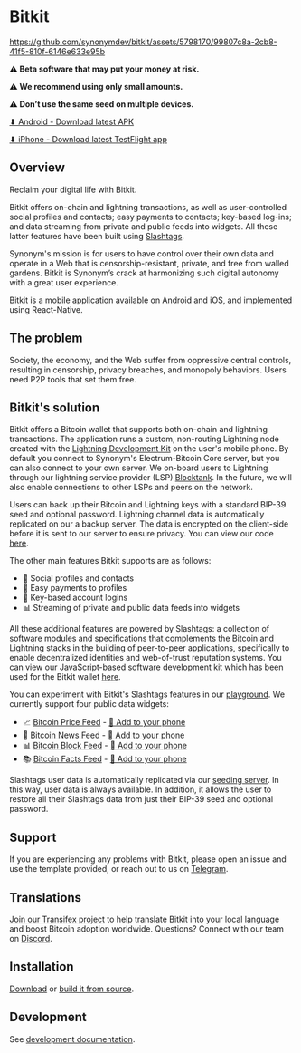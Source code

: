 # Bitkit

https://github.com/synonymdev/bitkit/assets/5798170/99807c8a-2cb8-41f5-810f-6146e633e95b

**⚠️ Beta software that may put your money at risk.**

**⚠️ We recommend using only small amounts.**

**⚠️ Don’t use the same seed on multiple devices.**

[⬇ Android - Download latest APK](https://github.com/synonymdev/bitkit/releases)

[⬇ iPhone - Download latest TestFlight app](https://testflight.apple.com/join/lGXhnwcC)


## Overview

Reclaim your digital life with Bitkit. 

Bitkit offers on-chain and lightning transactions, as well as user-controlled social profiles and contacts; easy payments to contacts; key-based log-ins; and data streaming from private and public feeds into widgets. All these latter features have been built using [Slashtags](https://slashtags.to/).  

Synonym's mission is for users to have control over their own data and operate in a Web that is censorship-resistant, private, and free from walled gardens. Bitkit is Synonym’s crack at harmonizing such digital autonomy with a great user experience.

Bitkit is a mobile application available on Android and iOS, and implemented using React-Native.

## The problem

Society, the economy, and the Web suffer from oppressive central controls, resulting in censorship, privacy breaches, and monopoly behaviors. Users need P2P tools that set them free.

## Bitkit's solution

Bitkit offers a Bitcoin wallet that supports both on-chain and lightning transactions. The application runs a custom, non-routing Lightning node created with the [Lightning Development Kit](https://github.com/lightningdevkit) on the user's mobile phone. By default you connect to Synonym's Electrum-Bitcoin Core server, but you can also connect to your own server. We on-board users to Lightning through our lightning service provider (LSP) [Blocktank](https://github.com/synonymdev/blocktank-client). In the future, we will also enable connections to other LSPs and peers on the network. 

Users can back up their Bitcoin and Lightning keys with a standard BIP-39 seed and optional password. Lightning channel data is automatically replicated on our a backup server. The data is encrypted on the client-side before it is sent to our server to ensure privacy. You can view our code [here](https://github.com/synonymdev/bitkit-backup-client).

The other main features Bitkit supports are as follows: 

* 📱 Social profiles and contacts
* 💸 Easy payments to profiles
* 🔑 Key-based account logins
* 📊 Streaming of private and public data feeds into widgets

All these additional features are powered by Slashtags: a collection of software modules and specifications that complements the Bitcoin and Lightning stacks in the building of peer-to-peer applications, specifically to enable decentralized identities and web-of-trust reputation systems. You can view our JavaScript-based software development kit which has been used for the Bitkit wallet [here](https://github.com/synonymdev/slashtags).

You can experiment with Bitkit's Slashtags features in our [playground](https://slashtags.to/#playground). We currently support four public data widgets: 

* 📈 [Bitcoin Price Feed](https://github.com/synonymdev/slashtags-widget-price-feed) - [📲 Add to your phone](https://slashtags.to/playground/price)
* 📰 [Bitcoin News Feed](https://github.com/synonymdev/slashtags-widget-news-feed) - [📲 Add to your phone](https://slashtags.to/playground/headlines)
* 📊 [Bitcoin Block Feed](https://github.com/synonymdev/slashtags-widget-bitcoin-feed) - [📲 Add to your phone](https://slashtags.to/playground/blocks)
* 📚 [Bitcoin Facts Feed](https://github.com/synonymdev/slashtags-widget-facts-feed) - [📲 Add to your phone](https://slashtags.to/playground/facts)

Slashtags user data is automatically replicated via our [seeding server](https://github.com/synonymdev/slashtag-seeding-server). In this way, user data is always available. In addition, it allows the user to restore all their Slashtags data from just their BIP-39 seed and optional password.

## Support

If you are experiencing any problems with Bitkit, please open an issue and use the template provided, or reach out to us on [Telegram](https://t.me/bitkitchat).

## Translations

[Join our Transifex project](https://explore.transifex.com/synonym/bitkit/) to help translate Bitkit into your local language and boost Bitcoin adoption worldwide. Questions? Connect with our team on [Discord](https://discord.gg/uRMHufhuTA).

## Installation

[Download](https://github.com/synonymdev/bitkit/releases) or [build it from source](./BUILD.md).

## Development

See [development documentation](./DEVELOPMENT.md).
